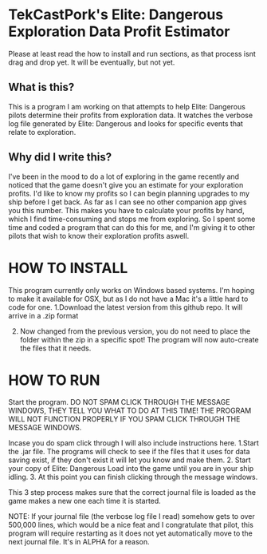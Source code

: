 # TekCastPork's Elite: Dangerous Exploration Data Profit Estimator

Please at least read the how to install and run sections, as that process isnt drag and drop yet. It will be eventually, but not yet.

## What is this?

This is a program I am working on that attempts to help Elite: Dangerous pilots determine their profits from exploration data.
It watches the verbose log file generated by Elite: Dangerous and looks for specific events that relate to exploration.

## Why did I write this?

I've been in the mood to do a lot of exploring in the game recently and noticed that the game doesn't give you an estimate for your exploration profits. I'd like to 
know my profits so I can begin planning upgrades to my ship before I get back. As far as I can see no other companion app gives you this number. 
This makes you have to calculate your profits by hand, which I find time-consuming and stops me from exploring.
So I spent some time and coded a program that can do this for me, and I'm giving it to other pilots that wish to know their exploration profits aswell.

# HOW TO INSTALL

This program currently only works on Windows based systems. I'm hoping to make it available for OSX, but as I do not have a Mac it's a little hard to code for one.
1.Download the latest version from this github repo. It will arrive in a .zip format

2. Now changed from the previous version, you do not need to place the folder within the zip in a specific spot! The program will now auto-create
the files that it needs.

# HOW TO RUN

Start the program. DO NOT SPAM CLICK THROUGH THE MESSAGE WINDOWS, THEY TELL YOU WHAT TO DO AT THIS TIME!
THE PROGRAM WILL NOT FUNCTION PROPERLY IF YOU SPAM CLICK THROUGH THE MESSAGE WINDOWS.

Incase you do spam click through I will also include instructions here.
1.Start the .jar file.
	The programs will check to see if the files that it uses for data saving exist, if they don't exist it will let you know and make them.
2. Start your copy of Elite: Dangerous
	Load into the game until you are in your ship idling.
3. At this point you can finish clicking through the message windows.

This 3 step process makes sure that the correct journal file is loaded as the game makes a new one each time it is started.

NOTE: If your journal file (the verbose log file I read) somehow gets to over 500,000 lines, which would be a nice feat and I congratulate that pilot, this program will require restarting as it does not yet automatically move to the next journal file. It's in ALPHA for a reason.